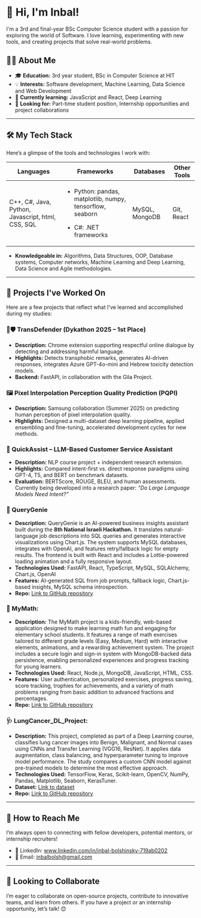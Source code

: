 # 👋 Hi, I'm Inbal!

I'm a 3rd and final-year BSc Computer Science student with a passion for exploring the world of Software. I love learning, experimenting with new tools, and creating projects that solve real-world problems.

## 👨‍🎓 About Me

- 🎓 **Education:** 3rd year student, BSc in Computer Science at HIT
- 💡 **Interests:** Software development, Machine Learning, Data Science and Web Development
- 🌱 **Currently learning:** JavaScript and React, Deep Learning
- 👯 **Looking for:** Part-time student position, Internship opportunities and project collaborations

---

## 🛠️ My Tech Stack

Here’s a glimpse of the tools and technologies I work with:

| **Languages**  | **Frameworks**  | **Databases**  | **Other Tools**  |
|----------------|-----------------|----------------|------------------|
| C++, C#, Java, Python, Javascript, html, CSS, SQL | <ul><li>Python: pandas, matplotlib, numpy, tensorflow, seaborn </li></ul> <ul><li>C#: .NET frameworks</li>| MySQL, MongoDB | Git, React |

- **Knowledgeable in:** Algorithms, Data Structures, OOP, Database systems, Computer networks, Machine Learning and Deep Learning, Data Science and Agile methodologies.
  
---

## 🌟 Projects I've Worked On

Here are a few projects that reflect what I've learned and accomplished during my studies:

### 🌈🛡️ TransDefender (Dykathon 2025 – 1st Place)  
- **Description:** Chrome extension supporting respectful online dialogue by detecting and addressing harmful language.  
- **Highlights:** Detects transphobic remarks, generates AI-driven responses, integrates Azure GPT-4o-mini and Hebrew toxicity detection models.  
- **Backend:** FastAPI, in collaboration with the Gila Project.  

### 🖼️ Pixel Interpolation Perception Quality Prediction (PQPI)  
- **Description:** Samsung collaboration (Summer 2025) on predicting human perception of pixel interpolation quality.  
- **Highlights:** Designed a multi-dataset deep learning pipeline, applied ensembling and fine-tuning, accelerated development cycles for new methods.  

### 🤖 QuickAssist – LLM-Based Customer Service Assistant  
- **Description:** NLP course project + independent research extension.  
- **Highlights:** Compared intent-first vs. direct response paradigms using GPT-4, T5, and BERT on benchmark datasets.  
- **Evaluation:** BERTScore, ROUGE, BLEU, and human assessments. Currently being developed into a research paper: *“Do Large Language Models Need Intent?”*  

### 🧞 QueryGenie
- **Description:** QueryGenie is an AI-powered business insights assistant built during the **8th National Israeli Hackathon.** It translates natural-language job descriptions into SQL queries and generates interactive visualizations using Chart.js. The system supports MySQL databases, integrates with OpenAI, and features retry/fallback logic for empty results. The frontend is built with React and includes a Lottie-powered loading animation and a fully responsive layout.
- **Technologies Used:** FastAPI, React, TypeScript, MySQL, SQLAlchemy, Chart.js, OpenAI
- **Features:** AI-generated SQL from job prompts, fallback logic, Chart.js-based insights, MySQL schema introspection.
- **Repo:** [Link to GitHub repository](https://github.com/InbalBolshinsky/QueryGenie)

### 🧮 MyMath:
- **Description:** The MyMath project is a kids-friendly, web-based application designed to make learning math fun and engaging for elementary school students. It features a range of math exercises tailored to different grade levels (Easy, Medium, Hard) with interactive elements, animations, and a rewarding achievement system. The project includes a secure login and sign-in system with MongoDB-backed data persistence, enabling personalized experiences and progress tracking for young learners.
- **Technologies Used:** React, Node.js, MongoDB, JavaScript, HTML, CSS.
- **Features:** User authentication, personalized exercises, progress saving, score tracking, trophies for achievements, and a variety of math problems ranging from basic addition to advanced fractions and percentages.
- **Repo:** [Link to GitHub repository](https://github.com/InbalBolshinsky/MyMath)

### 🩺 LungCancer_DL_Project:
- **Description:** This project, completed as part of a Deep Learning course, classifies lung cancer images into Benign, Malignant, and Normal cases using CNNs and Transfer Learning (VGG16, ResNet). It applies data augmentation, class balancing, and hyperparameter tuning to improve model performance. The study compares a custom CNN model against pre-trained models to determine the most effective approach.
- **Technologies Used:** TensorFlow, Keras, Scikit-learn, OpenCV, NumPy, Pandas, Matplotlib, Seaborn, KerasTuner.
- **Dataset:** [Link to dataset](https://www.kaggle.com/datasets/adityamahimkar/iqothnccd-lung-cancer-dataset/data)
- **Repo:** [Link to GitHub repository](https://github.com/InbalBolshinsky/LungCancer_DL_Project)

---

## 💼 How to Reach Me

I’m always open to connecting with fellow developers, potential mentors, or internship recruiters!

- 💼 LinkedIn: www.linkedin.com/in/inbal-bolshinsky-719ab0202
- 📧 Email: inbalbolsh@gmail.com

---

## 🤝 Looking to Collaborate

I’m eager to collaborate on open-source projects, contribute to innovative teams, and learn from others. If you have a project or an internship opportunity, let’s talk! 😊
